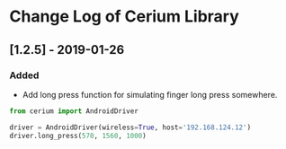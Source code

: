 # Change Log of Cerium Library

## [1.2.5] - 2019-01-26
### Added
- Add long press function for simulating finger long press somewhere.

```python
from cerium import AndroidDriver

driver = AndroidDriver(wireless=True, host='192.168.124.12')
driver.long_press(570, 1560, 1000)
```
